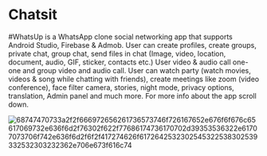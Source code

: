 # Chatsit


#WhatsUp is a WhatsApp clone social networking app that supports Android Studio, Firebase & Admob. User can create profiles, create groups, private chat, group chat, send files in chat (Image, video, location, document, audio, GIF, sticker, contacts etc.) User video & audio call one-one and group video and audio call. User can watch party (watch movies, videos & song while chatting with friends), create meetings like zoom (video conference), face filter camera, stories, night mode, privacy options, translation, Admin panel and much more. For more info about the app scroll down.


![68747470733a2f2f666972656261736573746f726167652e676f6f676c65617069732e636f6d2f76302f622f77686174736170702d39353536322e61707073706f742e636f6d2f6f2f417274626f6172642532302545322538302539332532303232362e706e673f616c74](https://user-images.githubusercontent.com/87336351/229302966-b1ae9901-79a9-4105-8bfe-70f10434e4e4.png)


<!-- ![68747470733a2f2f666972656261736573746f726167652e676f6f676c65617069732e636f6d2f76302f622f77686174736170702d39353536322e61707073706f742e636f6d2f6f2f417274626f6172642532302545322538302539332532303232322e706e673f616c74](https://user-images.githubusercontent.com/87336351/229302981-39d26f33-fa44-42e2-924e-bd925eb9424d.png)
![68747470733a2f2f666972656261736573746f726167652e676f6f676c65617069732e636f6d2f76302f622f77686174736170702d39353536322e61707073706f742e636f6d2f6f2f417274626f6172642532302545322538302539332532303232312e706e673f616c74](https://user-images.githubusercontent.com/87336351/229302986-03c9d293-6b03-495b-98e3-518fa460d31c.png)
![68747470733a2f2f666972656261736573746f726167652e676f6f676c65617069732e636f6d2f76302f622f77686174736170702d39353536322e61707073706f742e636f6d2f6f2f417274626f6172642532302545322538302539332532303232302e706e673f616c74](https://user-images.githubusercontent.com/87336351/229302988-191e42e6-eb20-46f3-9e39-53b6efd0d908.png)
![68747470733a2f2f666972656261736573746f726167652e676f6f676c65617069732e636f6d2f76302f622f77686174736170702d39353536322e61707073706f742e636f6d2f6f2f417274626f6172642532302545322538302539332532303231372e706e673f616c74](https://user-images.githubusercontent.com/87336351/229302990-ef59d792-f3a9-4163-a32f-fda9e41ea535.png)
![68747470733a2f2f666972656261736573746f726167652e676f6f676c65617069732e636f6d2f76302f622f77686174736170702d39353536322e61707073706f742e636f6d2f6f2f417274626f6172642532302545322538302539332532303230302e706e673f616c74](https://user-images.githubusercontent.com/87336351/229302992-d4304920-2888-4cb9-8a1b-450c18a659e3.png)
![68747470733a2f2f666972656261736573746f726167652e676f6f676c65617069732e636f6d2f76302f622f77686174736170702d39353536322e61707073706f742e636f6d2f6f2f417274626f6172642532302545322538302539332532303231382e706e673f616c74](https://user-images.githubusercontent.com/87336351/229302994-8e7378cd-909a-4c01-84a4-5ab8f384e36a.png)
![68747470733a2f2f666972656261736573746f726167652e676f6f676c65617069732e636f6d2f76302f622f77686174736170702d39353536322e61707073706f742e636f6d2f6f2f417274626f6172642532302545322538302539332532303231342e706e673f616c74](https://user-images.githubusercontent.com/87336351/229302995-a212ba1a-fa7b-4a50-a10f-283e0b9ef1d2.png)
![68747470733a2f2f666972656261736573746f726167652e676f6f676c65617069732e636f6d2f76302f622f77686174736170702d39353536322e61707073706f742e636f6d2f6f2f417274626f6172642532302545322538302539332532303232332e706e673f616c74](https://user-images.githubusercontent.com/87336351/229302998-0133dbd3-aaab-443c-8400-86cd90c7c029.png)

 -->
